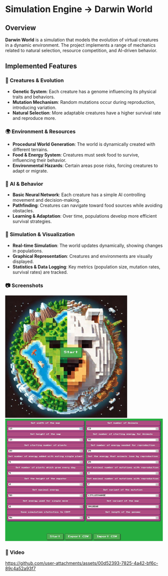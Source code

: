 # Simulation Engine -> Darwin World  

## Overview  
**Darwin World** is a simulation that models the evolution of virtual creatures in a dynamic environment. The project implements a range of mechanics related to natural selection, resource competition, and AI-driven behavior.  

## Implemented Features  

### 🦠 **Creatures & Evolution**  
- **Genetic System**: Each creature has a genome influencing its physical traits and behaviors.  
- **Mutation Mechanism**: Random mutations occur during reproduction, introducing variation.  
- **Natural Selection**: More adaptable creatures have a higher survival rate and reproduce more.  

### 🌍 **Environment & Resources**  
- **Procedural World Generation**: The world is dynamically created with different terrains.  
- **Food & Energy System**: Creatures must seek food to survive, influencing their behavior.  
- **Environmental Hazards**: Certain areas pose risks, forcing creatures to adapt or migrate.  

### 🧠 **AI & Behavior**  
- **Basic Neural Network**: Each creature has a simple AI controlling movement and decision-making.  
- **Pathfinding**: Creatures can navigate toward food sources while avoiding obstacles.  
- **Learning & Adaptation**: Over time, populations develop more efficient survival strategies.  

### 🔄 **Simulation & Visualization**  
- **Real-time Simulation**: The world updates dynamically, showing changes in populations.  
- **Graphical Representation**: Creatures and environments are visually displayed.  
- **Statistics & Data Logging**: Key metrics (population size, mutation rates, survival rates) are tracked.

### 📷 **Screenshots**
<img src="data/start.jpg" width="390" height = "390"><img src="data/settings.jpg" height="390" width="550">

### 🎥 **Video**
https://github.com/user-attachments/assets/00d52393-7825-4a42-bf6c-89c4a52a93f7

